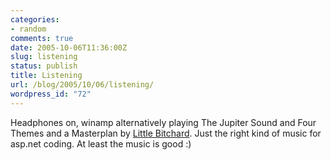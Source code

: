 ```yaml
---
categories:
- random
comments: true
date: 2005-10-06T11:36:00Z
slug: listening
status: publish
title: Listening
url: /blog/2005/10/06/listening/
wordpress_id: "72"
---
```


Headphones on, winamp alternatively playing The Jupiter Sound and Four Themes and a Masterplan by [Little Bitchard](http://www.kewlers.scene.org/bitchard/index.htm). Just the right kind of music for asp.net coding. At least the music is good :)


